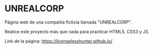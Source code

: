 # UNREALCORP
Página web de una compañía ficticia llamada "UNREALCORP". 

Realice este proyecto más que nada para practicar HTML5, CSS3 y JS. 

Link de la página:  https://licenselesshunter.github.io/
